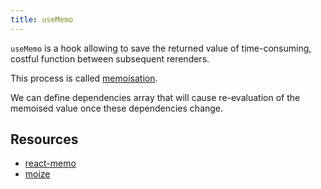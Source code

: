 ```yaml
---
title: useMemo
---
```


`useMemo` is a hook allowing to save the returned value of time-consuming, costful function between subsequent rerenders. 

This process is called [memoisation](/Knowledge/Performance/memoisation.md).

We can define dependencies array that will cause re-evaluation of the memoised value once these dependencies change.

## Resources
- [react-memo](Knowledge/React/react-memo.md)
- [moize](Knowledge/React/packages/moize.md)